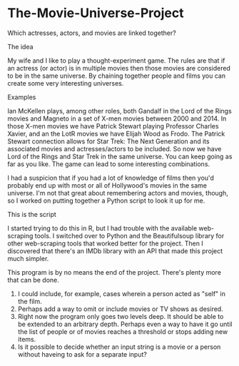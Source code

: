# The-Movie-Universe-Project
Which actresses, actors, and movies are linked together?

The idea

  My wife and I like to play a thought-experiment game. The rules are that if an actress (or actor) is in multiple movies then those movies are considered to be in the same universe. By chaining together people and films you can create some very interesting universes.

Examples

  Ian McKellen plays, among other roles, both Gandalf in the Lord of the Rings movies and Magneto in a set of X-men movies between 2000 and 2014.
  In those X-men movies we have Patrick Stewart playing Professor Charles Xavier, and an the LotR movies we have Elijah Wood as Frodo.
  The Patrick Stewart connection allows for Star Trek: The Next Generation and its associated movies and actresses/actors to be included.
  So now we have Lord of the Rings and Star Trek in the same universe.
You can keep going as far as you like. The game can lead to some interesting combinations.


I had a suspicion that if you had a lot of knowledge of films then you'd probably end up with most or all of Hollywood's movies in the same universe. I'm not that great about remembering actors and movies, though, so I worked on putting together a Python script to look it up for me.

This is the script

I started trying to do this in R, but I had trouble with the available web-scraping tools.
I switched over to Python and the Beautifulsoup library for other web-scraping tools that worked better for the project.
Then I discovered that there's an IMDb library with an API that made this project much simpler.

This program is by no means the end of the project. There's plenty more that can be done.
1. I could include, for example, cases wherein a person acted as "self" in the film.
2. Perhaps add a way to omit or include movies or TV shows as desired.
3. Right now the program only goes two levels deep. It should be able to be extended to an arbitrary depth. Perhaps even a way to have it go until the list of people or of movies reaches a threshold or stops adding new items.
4. Is it possible to decide whether an input string is a movie or a person without haveing to ask for a separate input?
